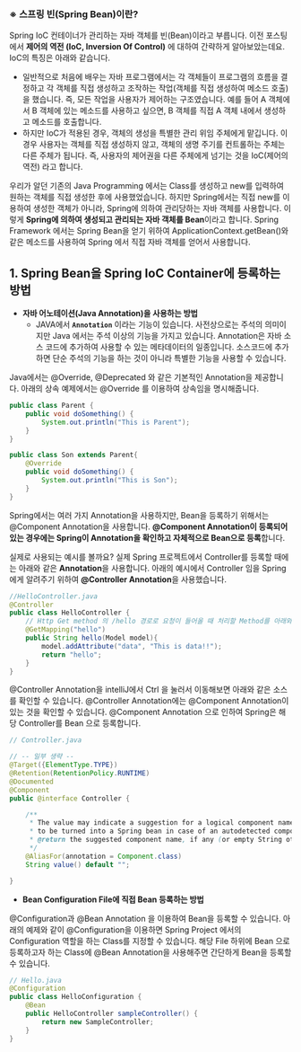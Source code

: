 ### ※ **스프링 빈(Spring Bean)이란?**

Spring IoC 컨테이너가 관리하는 자바 객체를 빈(Bean)이라고 부릅니다. 
이전 포스팅에서 **제어의 역전 (IoC, Inversion Of Control)** 에 대하여 간략하게 알아보았는데요. IoC의 특징은 아래와 같습니다.

- 일반적으로 처음에 배우는 자바 프로그램에서는 각 객체들이 프로그램의 흐름을 결정하고 각 객체를 직접 생성하고 조작하는 작업(객체를 직접 생성하여 메소드 호출)을 했습니다. 즉, 모든 작업을 사용자가 제어하는 구조였습니다. 예를 들어 A 객체에서 B 객체에 있는 메소드를 사용하고 싶으면, B 객체를 직접 A 객체 내에서 생성하고 메소드를 호출합니다.
- 하지만 IoC가 적용된 경우, 객체의 생성을 특별한 관리 위임 주체에게 맡깁니다. 이 경우 사용자는 객체를 직접 생성하지 않고, 객체의 생명 주기를 컨트롤하는 주체는 다른 주체가 됩니다. 즉, 사용자의 제어권을 다른 주체에게 넘기는 것을 IoC(제어의 역전) 라고 합니다.

우리가 알던 기존의 Java Programming 에서는 Class를 생성하고 new를 입력하여 원하는 객체를 직접 생성한 후에 사용했었습니다. 
하지만 Spring에서는 직접 new를 이용하여 생성한 객체가 아니라, Spring에 의하여 관리당하는 자바 객체를 사용합니다.
이렇게 **Spring에 의하여 생성되고 관리되는 자바 객체를 Bean**이라고 합니다. 
Spring Framework 에서는 Spring Bean을 얻기 위하여 ApplicationContext.getBean()와 같은 메소드를 사용하여 Spring 에서 직접 자바 객체를 얻어서 사용합니다.

## 1. **Spring Bean을 Spring IoC Container에 등록하는 방법**

- **자바 어노테이션(Java Annotation)을 사용하는 방법**
    - JAVA에서 **`Annotation`** 이라는 기능이 있습니다. 
    사전상으로는 주석의 의미이지만 Java 에서는 주석 이상의 기능을 가지고 있습니다. 
    Annotation은 자바 소스 코드에 추가하여 사용할 수 있는 메타데이터의 일종입니다. 
    소스코드에 추가하면 단순 주석의 기능을 하는 것이 아니라 특별한 기능을 사용할 수 있습니다.

Java에서는 @Override, @Deprecated 와 같은 기본적인 Annotation을 제공합니다. 아래의 상속 예제에서는 @Override 를 이용하여 상속임을 명시해줍니다. 

```java
public class Parent { 
    public void doSomething() { 
        System.out.println("This is Parent"); 
    } 
} 

public class Son extends Parent{ 
    @Override 
    public void doSomething() { 
        System.out.println("This is Son"); 
    } 
} 
```

Spring에서는 여러 가지 Annotation을 사용하지만, Bean을 등록하기 위해서는 @Component Annotation을 사용합니다. **@Component Annotation이 등록되어 있는 경우에는 Spring이 Annotation을 확인하고 자체적으로 Bean으로 등록**합니다.

실제로 사용되는 예시를 볼까요? 실제 Spring 프로젝트에서 Controller를 등록할 때에는 아래와 같은 **Annotation**을 사용합니다. 아래의 예시에서 Controller 임을 Spring 에게 알려주기 위하여 **@Controller Annotation**을 사용했습니다.

```java
//HelloController.java
@Controller
public class HelloController {
    // Http Get method 의 /hello 경로로 요청이 들어올 때 처리할 Method를 아래와 같이 @GetMapping Annotation을 사용하여 Mapping을 사용할 수 있습니다.
    @GetMapping("hello")
    public String hello(Model model){
        model.addAttribute("data", "This is data!!");
        return "hello";
    }
}
```

@Controller Annotation을 intelliJ에서 Ctrl 을 눌러서 이동해보면 아래와 같은 소스를 확인할 수 있습니다. @Controller Annotation에는 @Component Annotation이 있는 것을 확인할 수 있습니다. @Component Annotation 으로 인하여 Spring은 해당 Controller를 Bean 으로 등록합니다.

```java
// Controller.java

// -- 일부 생략 --
@Target({ElementType.TYPE})
@Retention(RetentionPolicy.RUNTIME)
@Documented
@Component
public @interface Controller {

	/**
	 * The value may indicate a suggestion for a logical component name,
	 * to be turned into a Spring bean in case of an autodetected component.
	 * @return the suggested component name, if any (or empty String otherwise)
	 */
	@AliasFor(annotation = Component.class)
	String value() default "";

}
```

- **Bean Configuration File에 직접 Bean 등록하는 방법**

@Configuration과 @Bean Annotation 을 이용하여 Bean을 등록할 수 있습니다. 아래의 예제와 같이 @Configuration을 이용하면 Spring Project 에서의 Configuration 역할을 하는 Class를 지정할 수 있습니다. 
해당 File 하위에 Bean 으로 등록하고자 하는 Class에 @Bean Annotation을 사용해주면 간단하게 Bean을 등록할 수 있습니다.

```java
// Hello.java
@Configuration
public class HelloConfiguration {
    @Bean
    public HelloController sampleController() {
        return new SampleController;
    }
}
```
